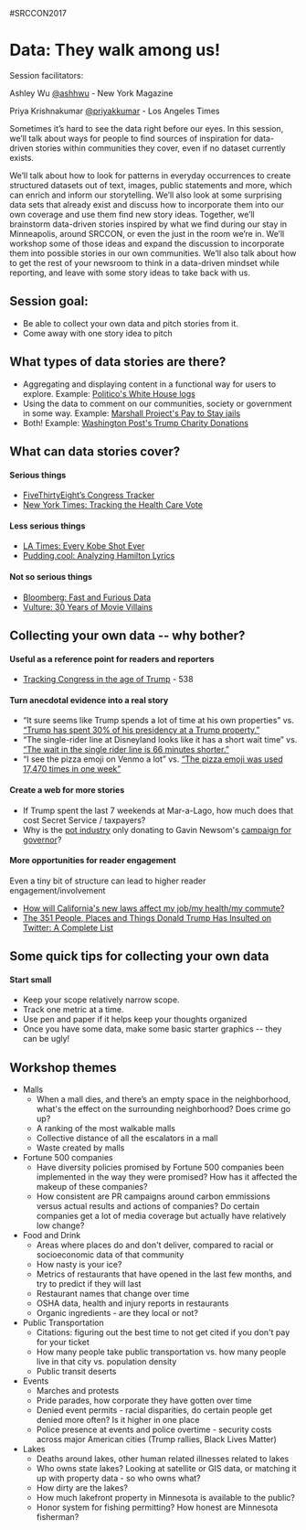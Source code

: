 #SRCCON2017
# Data: They walk among us!

Session facilitators: 

Ashley Wu [@ashhwu](http://twitter.com/ashhwu) - New York Magazine

Priya Krishnakumar [@priyakkumar](http://twitter.com/priyakkumar) - Los Angeles Times

Sometimes it’s hard to see the data right before our eyes. In this session, we’ll talk about ways for people to find sources of inspiration for data-driven stories within communities they cover, even if no dataset currently exists.

We’ll talk about how to look for patterns in everyday occurrences to create structured datasets out of text, images, public statements and more, which can enrich and inform our storytelling. We’ll also look at some surprising data sets that already exist and discuss how to incorporate them into our own coverage and use them find new story ideas. Together, we’ll brainstorm data-driven stories inspired by what we find during our stay in Minneapolis, around SRCCON, or even the just in the room we’re in. We’ll workshop some of those ideas and expand the discussion to incorporate them into possible stories in our own communities. We’ll also talk about how to get the rest of your newsroom to think in a data-driven mindset while reporting, and leave with some story ideas to take back with us.

## Session goal:
* Be able to collect your own data and pitch stories from it.
* Come away with one story idea to pitch

## What types of data stories are there? 
* Aggregating and displaying content in a functional way for users to explore. Example: [Politico's White House logs](http://www.politico.com/interactives/databases/trump-white-house-visitor-logs-and-records/index.html)
* Using the data to comment on our communities, society or government in some way. Example: [Marshall Project's Pay to Stay jails](https://www.themarshallproject.org/2017/03/09/afraid-of-jail-buy-an-upgrade#.f1INEPN8u)
* Both! Example: [Washington Post's Trump Charity Donations](https://www.washingtonpost.com/graphics/politics/2016-election/trump-charity-donations/)

## What can data stories cover?
#### Serious things
* [FiveThirtyEight’s Congress Tracker](https://projects.fivethirtyeight.com/congress-trump-score/)
* [New York Times: Tracking the Health Care Vote](https://www.nytimes.com/interactive/2017/07/25/us/politics/senate-vote-republican-health-care-bill.html?_r=1)

#### Less serious things
* [LA Times: Every Kobe Shot Ever](http://graphics.latimes.com/kobe-every-shot-ever/)
* [Pudding.cool: Analyzing Hamilton Lyrics](https://pudding.cool/2017/03/hamilton/)

#### Not so serious things
* [Bloomberg: Fast and Furious Data](https://www.bloomberg.com/graphics/2017-fast-and-furious/)
* [Vulture: 30 Years of Movie Villains](http://www.vulture.com/2017/06/30-years-action-movie-villains-11-infographics.html)

## Collecting your own data -- why bother?

#### Useful as a reference point for readers and reporters
* [Tracking Congress in the age of Trump](https://projects.fivethirtyeight.com/congress-trump-score/) - 538 

#### Turn anecdotal evidence into a real story
* “It sure seems like Trump spends a lot of time at his own properties” vs. [“Trump has spent 30% of his presidency at a Trump property.”](https://www.nytimes.com/interactive/2017/04/05/us/politics/tracking-trumps-visits-to-his-branded-properties.html?_r=0)
* “The single-rider line at Disneyland looks like it has a short wait time” vs. [“The wait in the single rider line is 66 minutes shorter.”](http://www.latimes.com/projects/la-fi-disneyland-ride-wait-time/)
* “I see the pizza emoji on Venmo a lot” vs. [“The pizza emoji was used 17,470 times in one week”](https://qz.com/359903/the-emoji-of-venmo/)

#### Create a web for more stories
* If Trump spent the last 7 weekends at Mar-a-Lago, how much does that cost Secret Service / taxpayers?
* Why is the [pot industry](http://www.latimes.com/politics/essential/la-pol-ca-essential-politics-updates-the-cannabis-industry-has-a-clear-1501179643-htmlstory.html) only donating to Gavin Newsom's [campaign for governor](http://www.latimes.com/projects/la-pol-ca-california-governor-2018-money/)?

#### More opportunities for reader engagement

Even a tiny bit of structure can lead to higher reader engagement/involvement
* [How will California's new laws affect my job/my health/my commute?](http://www.latimes.com/projects/la-pol-ca-new-2017-laws/)
* [The 351 People, Places and Things Donald Trump Has Insulted on Twitter: A Complete List](https://www.nytimes.com/interactive/2016/01/28/upshot/donald-trump-twitter-insults.html)

## Some quick tips for collecting your own data

#### Start small
* Keep your scope relatively narrow scope.
* Track one metric at a time.
* Use pen and paper if it helps keep your thoughts organized
* Once you have some data, make some basic starter graphics -- they can be ugly!

## Workshop themes
* Malls
  - When a mall dies, and there’s an empty space in the neighborhood, what's the effect on the surrounding neighborhood? Does crime go up? 
  - A ranking of the most walkable malls
  - Collective distance of all the escalators in a mall
  - Waste created by malls
* Fortune 500 companies
  - Have diversity policies promised by Fortune 500 companies been implemented in the way they were promised? How has it affected the makeup of these companies?
  - How consistent are PR campaigns around carbon emmissions versus actual results and actions of companies? Do certain companies get a lot of media coverage but actually have relatively low change?
* Food and Drink
  - Areas where places do and don't deliver, compared to racial or socioeconomic data of that community
  - How nasty is your ice?
  - Metrics of restaurants that have opened in the last few months, and try to predict if they will last
  - Restaurant names that change over time
  - OSHA data, health and injury reports in restaurants
  - Organic ingredients - are they local or not?
* Public Transportation
  - Citations: figuring out the best time to not get cited if you don't pay for your ticket
  - How many people take public transportation vs. how many people live in that city vs. population density
  - Public transit deserts
* Events
  - Marches and protests
  - Pride parades, how corporate they have gotten over time
  - Denied event permits - racial disparities, do certain people get denied more often? Is it higher in one place
  - Police presence at events and police overtime - security costs across major American cities (Trump rallies, Black Lives Matter)
* Lakes 
  - Deaths around lakes, other human related illnesses related to lakes
  - Who owns state lakes? Looking at satellite or GIS data, or matching it up with property data - so who owns what?
  - How dirty are the lakes?
  - How much lakefront property in Minnesota is available to the public?
  - Honor system for fishing permitting? How honest are Minnesota fisherman?


